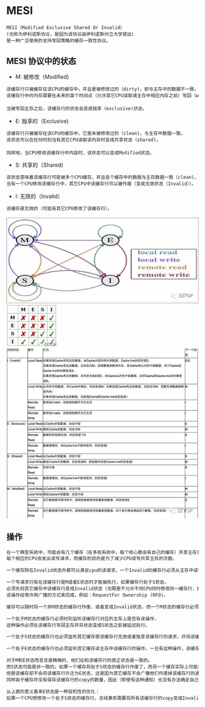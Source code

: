 # MESI

```md
MESI（Modified Exclusive Shared Or Invalid）
(也称为伊利诺斯协议，是因为该协议由伊利诺斯州立大学提出）
是一种广泛使用的支持写回策略的缓存一致性协议。
```

## MESI 协议中的状态
* M: 被修改（Modified)
```md
该缓存行只被缓存在该CPU的缓存中，并且是被修改过的（dirty)，即与主存中的数据不一致，
该缓存行中的内存需要在未来的某个时间点（允许其它CPU读取请主存中相应内存之前）写回（write back）主存。

当被写回主存之后，该缓存行的状态会变成独享（exclusive)状态。
```
* E: 独享的（Exclusive)
```md
该缓存行只被缓存在该CPU的缓存中，它是未被修改过的（clean)，与主存中数据一致。
该状态可以在任何时刻当有其它CPU读取该内存时变成共享状态（shared)。

同样地，当CPU修改该缓存行中内容时，该状态可以变成Modified状态。
```
* S: 共享的（Shared)
```md
该状态意味着该缓存行可能被多个CPU缓存，并且各个缓存中的数据与主存数据一致（clean)，
当有一个CPU修改该缓存行中，其它CPU中该缓存行可以被作废（变成无效状态（Invalid））。
```
* I: 无效的（Invalid）
```md
该缓存是无效的（可能有其它CPU修改了该缓存行）。
```
![](../_pic/MESI_Status_transfer.jpeg)
![](../_pic/MESI-Status-Relationship.jpeg)
![](../_pic/MESI-Status.jpeg)

## 操作
```md
在一个典型系统中，可能会有几个缓存（在多核系统中，每个核心都会有自己的缓存）共享主存总线，
每个相应的CPU会发出读写请求，而缓存的目的是为了减少CPU读写共享主存的次数。
```
```md
一个缓存除在Invalid状态外都可以满足cpu的读请求，一个Invalid的缓存行必须从主存中读取（变成S或者 E状态）来满足该CPU的读请求。
```
```md
一个写请求只有在该缓存行是M或者E状态时才能被执行，如果缓存行处于S状态，
必须先将其它缓存中该缓存行变成Invalid状态（也既是不允许不同CPU同时修改同一缓存行，即使修改该缓存行中不同位置的数据也不允许）。
该操作经常作用广播的方式来完成，例如：RequestFor Ownership (RFO)。
```
```md
缓存可以随时将一个非M状态的缓存行作废，或者变成Invalid状态，而一个M状态的缓存行必须先被写回主存。
```
```md
一个处于M状态的缓存行必须时刻监听该缓存行对应的主存上是否有读操作，
这种操作必须在该缓存行写回主存并将状态变成S状态之前被延迟执行。
```
```md
一个处于S状态的缓存行也必须监听其它缓存使该缓存行无效或者独享该缓存行的请求，并将该缓存行变成无效（Invalid）
```
```md
一个处于E状态的缓存行也必须监听其它缓存读主存中该缓存行的操作，一旦有这种操作，该缓存行需要变成S状态。
```
```md
对于M和E状态而言总是精确的，他们在和该缓存行的真正状态是一致的。
而S状态可能是非一致的，如果一个缓存将处于S状态的缓存行作废了，而另一个缓存实际上可能已经独享了该缓存行，
但是该缓存却不会将该缓存行升迁为E状态，这是因为其它缓存不会广播他们作废掉该缓存行的通知，
同样由于缓存并没有保存该缓存行的copy的数量，因此（即使有这种通知）也没有办法确定自己是否已经独享了该缓存行。
```
```md
从上面的意义看来E状态是一种投机性的优化：
如果一个CPU想修改一个处于S状态的缓存行，总线事务需要将所有该缓存行的copy变成Invalid状态，而修改E状态的缓存不需要使用总线事务。
```
